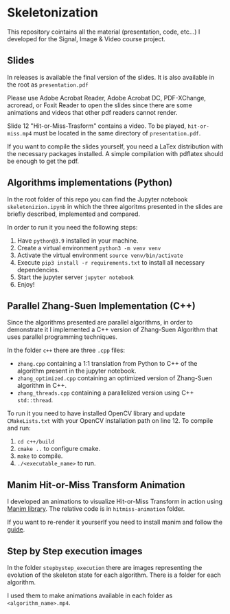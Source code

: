 # Skeletonization

This repository cointains all the material (presentation, code, etc...) I developed for the Signal, Image & Video course project.

## Slides
In releases is available the final version of the slides. It is also available in the root as `presentation.pdf`

Please use Adobe Acrobat Reader, Adobe Acrobat DC, PDF-XChange, acroread, or Foxit Reader to open the slides since there are some animations and videos that other pdf readers cannot render. 

Slide 12 "Hit-or-Miss-Trasform" contains a video. To be played, `hit-or-miss.mp4` must be located in the same directory of `presentation.pdf`.

If you want to compile the slides yourself, you need a LaTex distribution with the necessary packages installed.
A simple compilation with pdflatex should be enough to get the pdf.

## Algorithms implementations (Python)

In the root folder of this repo you can find the Jupyter notebook `skeletonizion.ipynb` in which the three algoritms presented in the slides are briefly described, implemented and compared.

In order to run it you need the following steps:
1. Have `python@3.9` installed in your machine.
2. Create a virtual environment `python3 -m venv venv`
3. Activate the virtual environment `source venv/bin/activate`
4. Execute `pip3 install -r requirements.txt` to install all necessary dependencies.
5. Start the jupyter server `jupyter notebook`
6. Enjoy! 

## Parallel Zhang-Suen Implementation (C++)

Since the algorithms presented are parallel algorithms, in order to demonstrate it I implemented a C++ version of Zhang-Suen Algorithm that uses parallel programming techniques.

In the folder `c++` there are three `.cpp` files:
- `zhang.cpp` containing a 1:1 translation from Python to C++ of the algorithm present in the jupyter notebook.
- `zhang_optimized.cpp` containing an optimized version of Zhang-Suen algorithm in C++.
- `zhang_threads.cpp` containing a parallelized version using C++ `std::thread`.

To run it you need to have installed OpenCV library and update `CMakeLists.txt` with your OpenCV installation path on line 12.
To compile and run: 
1. `cd c++/build`
2. `cmake ..` to configure cmake.
3. `make` to compile.
4. `./<executable_name>` to run.

## Manim Hit-or-Miss Transform Animation
I developed an animations to visualize Hit-or-Miss Transform in action using [Manim library](https://www.manim.community/). The relative code is in `hitmiss-animation` folder. 

If you want to re-render it yourserlf you need to install manim and follow the [guide](https://docs.manim.community/en/stable/installation.html#local-installation).

## Step by Step execution images
In the folder `stepbystep_execution` there are images representing the evolution of the skeleton state for each algorithm. There is a folder for each algorithm. 

I used them to make animations available in each folder as `<algorithm_name>.mp4`.
